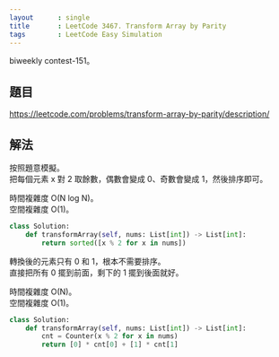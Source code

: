 ```yaml
---
layout      : single
title       : LeetCode 3467. Transform Array by Parity
tags        : LeetCode Easy Simulation
---
```

biweekly contest-151。

## 題目

<https://leetcode.com/problems/transform-array-by-parity/description/>

## 解法

按照題意模擬。  
把每個元素 x 對 2 取餘數，偶數會變成 0、奇數會變成 1，然後排序即可。  

時間複雜度 O(N log N)。  
空間複雜度 O(1)。  

```python
class Solution:
    def transformArray(self, nums: List[int]) -> List[int]:
        return sorted([x % 2 for x in nums])
```

轉換後的元素只有 0 和 1，根本不需要排序。  
直接把所有 0 擺到前面，剩下的 1 擺到後面就好。  

時間複雜度 O(N)。  
空間複雜度 O(1)。  

```python
class Solution:
    def transformArray(self, nums: List[int]) -> List[int]:
        cnt = Counter(x % 2 for x in nums)
        return [0] * cnt[0] + [1] * cnt[1]
```
